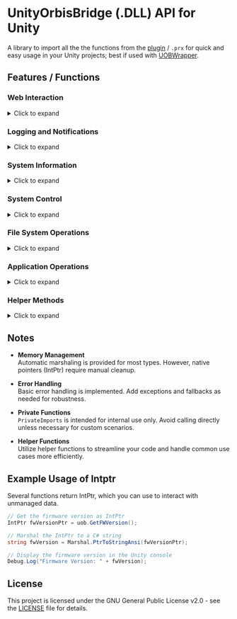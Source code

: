 # UnityOrbisBridge (.DLL) API for Unity
A library to import all the the functions from the [plugin](/source/plugin/) / `.prx` for quick and easy usage in your Unity projects; best if used with [UOBWrapper](/source/wrapper/UOBWrapper.cs).

## Features / Functions
### Web Interaction
<details>
  <summary>Click to expand</summary>
  
  - ```csharp
    IntPtr GetDownloadInfo(string info)
    bool HasDownloadCompleted()
    bool HasDownloadErrorOccured()
    void ResetDownloadVars()
    void CancelDownload()
    IntPtr DownloadWebFile(string url, string savePath, bool isBackgroundDL, string displayName)
    IntPtr DownloadAsBytes(string url, out int size)
    ```
    
</details>

### Logging and Notifications
<details>
  <summary>Click to expand</summary>
  
  - ```csharp
    void PrintToConsole(const char *message, int type)
    void PrintAndLog(const char *message, int type, const char *file)
    void TextNotify(int type, string message)
    void ImageNotify(string imageURL, string message)
    ```

</details>

### System Information
<details>
  <summary>Click to expand</summary>
  
  - ```csharp
       bool IsPlayStation5()
       IntPtr GetFWVersion()
       IntPtr GetConsoleType()
       int GetSystemLanguageID()
       IntPtr GetSystemLanguage()
       int GetCPUTemperature()
       int GetSOCTemperature()
    ```

</details>

### System Control
<details>
  <summary>Click to expand</summary>

  - ```csharp
    void SetTemperatureLimit(byte limit)
    IntPtr GetKeyboardInput(string title = "Please Enter Text:", string initialText = "Default Text")
    void AlarmBuzzer(int type)
    void RunCMDAsRoot(IntPtr function, IntPtr arg, int cwdMode)
    ```

</details>

### File System Operations
<details>
  <summary>Click to expand</summary>

  - ```csharp
    IntPtr GetDiskInfo(string type)
    void WriteFile(string content, string file)
    void AppendFile(string content, string file)
    void MountRootDirectories()
    void InstallLocalPackage(string uri, string name, bool deleteAfter)
    void DownloadAndInstallPKG(string url, string name, string icon)
    bool CheckIfAppExists(string titleId)
    ```

</details>

### Application Operations
<details>
  <summary>Click to expand</summary>

  - ```csharp
    void InitializeNativeDialogs()
    bool IsFreeOfSandbox()
    void EnterSandbox()
    void BreakFromSandbox()
    void MountInSandbox(string systemPath, string mountName)
    void UnmountFromSandbox(string mountName)
    void ExitApplication()
    void UpdateViaHomebrewStore(string query)
    ```

</details>

### Helper Methods
<details>
  <summary>Click to expand</summary>
  
  - ```csharp
    string GetDiskInfo(DiskInfo info)
    string GetDiskInfoAsFormattedText(DiskInfo info, Dictionary<DiskInfo, string> diskInfo)
    float? GetTemperature(Temperature temperature = Temperature.CPU, bool fahrenheit = false)
    void DownloadWebFile(string url, string path, string file, string extension, bool bgDL = false, string name = "NULL")
    void DownloadPkgFile(string url, string path, string file, bool bgDL = false, string name = "NULL")
    ```

</details> 
  
## Notes
- **Memory Management**  
  Automatic marshaling is provided for most types. However, native pointers (IntPtr) require manual cleanup.

- **Error Handling**  
  Basic error handling is implemented. Add exceptions and fallbacks as needed for robustness.

- **Private Functions**  
  `PrivateImports` is intended for internal use only. Avoid calling directly unless necessary for custom scenarios.

- **Helper Functions**  
  Utilize helper functions to streamline your code and handle common use cases more efficiently.

## Example Usage of Intptr
Several functions return IntPtr, which you can use to interact with unmanaged data.

```csharp
// Get the firmware version as IntPtr
IntPtr fwVersionPtr = uob.GetFWVersion();

// Marshal the IntPtr to a C# string
string fwVersion = Marshal.PtrToStringAnsi(fwVersionPtr);

// Display the firmware version in the Unity console
Debug.Log("Firmware Version: " + fwVersion);
```

## License
This project is licensed under the GNU General Public License v2.0 - see the [LICENSE](../../LICENSE) file for details.

